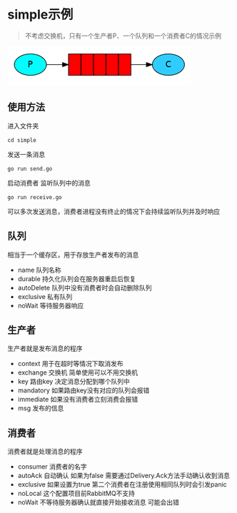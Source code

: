 # simple示例

> 不考虑交换机，只有一个生产者P、一个队列和一个消费者C的情况示例

![img.png](../static/img/simple.png)

## 使用方法

进入文件夹

```shell
cd simple
```

发送一条消息

```shell
go run send.go
```

启动消费者 监听队列中的消息

```shell
go run receive.go
```

可以多次发送消息，消费者进程没有终止的情况下会持续监听队列并及时响应

## 队列

相当于一个缓存区，用于存放生产者发布的消息

- name 队列名称
- durable 持久化队列会在服务器重启后恢复
- autoDelete 队列中没有消费者时会自动删除队列
- exclusive 私有队列
- noWait 等待服务器响应

## 生产者

生产者就是发布消息的程序

- context 用于在超时等情况下取消发布
- exchange 交换机 简单使用可以不用交换机
- key 路由key 决定消息分配到哪个队列中
- mandatory 如果路由key没有对应的队列会报错
- immediate 如果没有消费者立刻消费会报错
- msg 发布的信息

## 消费者

消费者就是处理消息的程序

- consumer 消费者的名字
- autoAck 自动确认 如果为false 需要通过Delivery.Ack方法手动确认收到消息
- exclusive 如果设置为true 第二个消费者在注册使用相同队列时会引发panic
- noLocal 这个配置项目前RabbitMQ不支持
- noWait 不等待服务器确认就直接开始接收消息 可能会出错